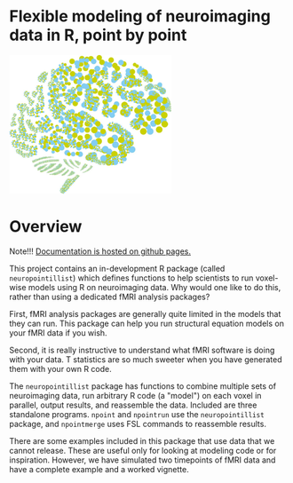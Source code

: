 # Flexible modeling of neuroimaging data in R, point by point

<img src="docs/logo.jpg" alt="Neuropointillist logo" height="250"/>

# Overview

Note!!! [Documentation is hosted on github pages.](http://ibic.github.io/neuropointillist)

This project contains an in-development R package (called
`neuropointillist`) which defines functions to help scientists to run voxel-wise models using R on neuroimaging data. Why would one like to do this, rather than using a dedicated fMRI analysis packages?

First, fMRI analysis packages are generally quite limited in the models that they can run. This package can help you run structural equation models on your fMRI data if you wish.

Second, it is really instructive to understand what fMRI software is doing with your data. T statistics are so much sweeter when you have generated them with your own R code.

The `neuropointillist` package has functions to combine multiple
sets of neuroimaging data, run arbitrary R code (a "model") on each
voxel in parallel, output results, and reassemble the data. Included
are three standalone programs. `npoint` and `npointrun` use the
`neuropointillist` package, and `npointmerge` uses FSL commands to
reassemble results.

There are some examples included in this package that use data that we
cannot release. These are useful only for looking at modeling code or
for inspiration. However, we have simulated two timepoints of fMRI
data and have a complete example and a worked vignette.





